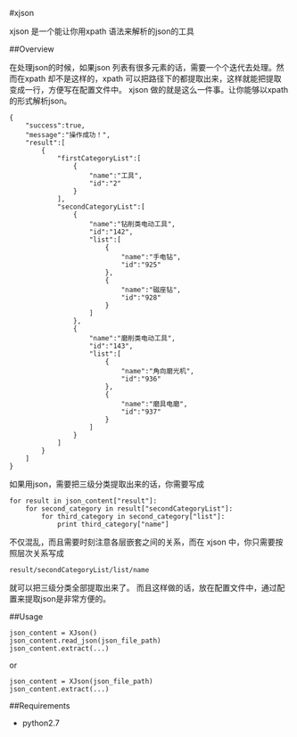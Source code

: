 #xjson

xjson 是一个能让你用xpath 语法来解析的json的工具

##Overview


在处理json的时候，如果json 列表有很多元素的话，需要一个个迭代去处理。然而在xpath 却不是这样的，xpath 可以把路径下的都提取出来，这样就能把提取
变成一行，方便写在配置文件中。
xjson 做的就是这么一件事。让你能够以xpath的形式解析json。

    {
        "success":true,
        "message":"操作成功！",
        "result":[
            {
                "firstCategoryList":[
                    {
                        "name":"工具",
                        "id":"2"
                    }
                ],
                "secondCategoryList":[
                    {
                        "name":"钻削类电动工具",
                        "id":"142",
                        "list":[
                            {
                                "name":"手电钻",
                                "id":"925"
                            },
                            {
                                "name":"磁座钻",
                                "id":"928"
                            }
                        ]
                    },
                    {
                        "name":"磨削类电动工具",
                        "id":"143",
                        "list":[
                            {
                                "name":"角向磨光机",
                                "id":"936"
                            },
                            {
                                "name":"磨具电磨",
                                "id":"937"
                            }
                        ]
                    }
                ]
            }
        ]
    }


如果用json，需要把三级分类提取出来的话，你需要写成

	for result in json_content["result"]:
		for second_category in result["secondCategoryList"]:
			for third_category in second_category["list"]:
				print third_category["name"]
                
不仅混乱，而且需要时刻注意各层嵌套之间的关系，而在 xjson 中，你只需要按照层次关系写成
    
    result/secondCategoryList/list/name

就可以把三级分类全部提取出来了。
而且这样做的话，放在配置文件中，通过配置来提取json是非常方便的。

##Usage

	json_content = XJson()
	json_content.read_json(json_file_path)
	json_content.extract(...)
or 

	json_content = XJson(json_file_path)
	json_content.extract(...)
	
##Requirements

 - python2.7
 
